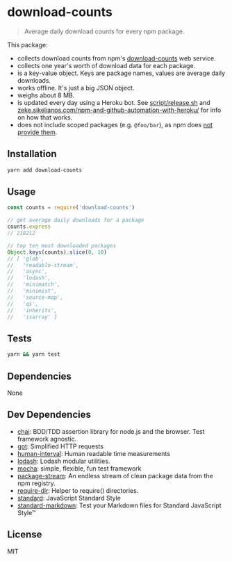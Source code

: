 # download-counts

> Average daily download counts for every npm package.

This package:

- collects download counts from npm's [download-counts](https://github.com/npm/download-counts) web service.
- collects one year's worth of download data for each package.
- is a key-value object. Keys are package names, values are average daily downloads.
- works offline. It's just a big JSON object.
- weighs about 8 MB.
- is updated every day using a Heroku bot. See
[script/release.sh](https://github.com/zeke/download-counts/blob/master/script/release.sh) and
[zeke.sikelianos.com/npm-and-github-automation-with-heroku/](http://zeke.sikelianos.com/npm-and-github-automation-with-heroku/) for info on how that works.
- does not include scoped packages (e.g. `@foo/bar`), as npm does
[not provide them](https://github.com/npm/registry/issues/59).

## Installation

```sh
yarn add download-counts
```

## Usage

```js
const counts = require('download-counts')

// get average daily downloads for a package
counts.express
// 218212

// top ten most downloaded packages
Object.keys(counts).slice(0, 10)
// [ 'glob',
//   'readable-stream',
//   'async',
//   'lodash',
//   'minimatch',
//   'minimist',
//   'source-map',
//   'qs',
//   'inherits',
//   'isarray' ]
```

## Tests

```sh
yarn && yarn test
```

## Dependencies

None

## Dev Dependencies

- [chai](https://github.com/chaijs/chai): BDD/TDD assertion library for node.js and the browser. Test framework agnostic.
- [got](http://ghub.io/got): Simplified HTTP requests
- [human-interval](https://github.com/rschmukler/human-interval): Human readable time measurements
- [lodash](http://ghub.io/lodash): Lodash modular utilities.
- [mocha](https://github.com/mochajs/mocha): simple, flexible, fun test framework
- [package-stream](https://github.com/zeke/package-stream): An endless stream of clean package data from the npm registry.
- [require-dir](https://github.com/aseemk/requireDir): Helper to require() directories.
- [standard](https://github.com/feross/standard): JavaScript Standard Style
- [standard-markdown](http://ghub.io/standard-markdown): Test your Markdown files for Standard JavaScript Style™

## License

MIT
